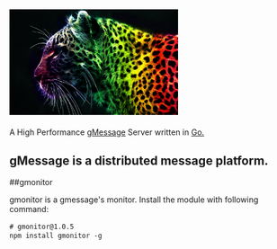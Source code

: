 ## <img src="logos/gMessage.jpg" width="300">


A High Performance [gMessage](https://github.com/elitecodegroovy) Server written in [Go.](http://golang.org)

## gMessage is a distributed message platform.


##gmonitor

gmonitor is a gmessage's monitor. Install the module with following command:

```
# gmonitor@1.0.5
npm install gmonitor -g
```
